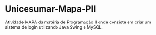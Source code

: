 # Unicesumar-Mapa-PII

Atividade MAPA da matéria de Programação II onde consiste em criar um sistema de login utilizando Java Swing e MySQL.
